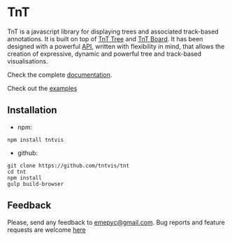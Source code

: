 # TnT
TnT is a javascript library for displaying trees and associated track-based annotations. It is built on top of [TnT Tree](http://emepyc.github.io/tnt.tree/) and [TnT Board](http://emepyc.github.io/tnt.board/). It has been designed with a powerful [API](http://emepyc.github.io/tnt/api/index.html), written with flexibility in mind, that allows the creation of expressive, dynamic and powerful tree and track-based visualisations.

Check the complete [documentation](http://tntvis.github.io/tnt/).

Check out the [examples](http://tntvis.github.io/tnt/examples/)

## Installation

- npm:

```
npm install tntvis
```

- github:

```
git clone https://github.com/tntvis/tnt
cd tnt
npm install
gulp build-browser
```

## Feedback
Please, send any feedback to emepyc@gmail.com. Bug reports and feature requests are welcome [here](https://github.com/emepyc/tnt/issues)
